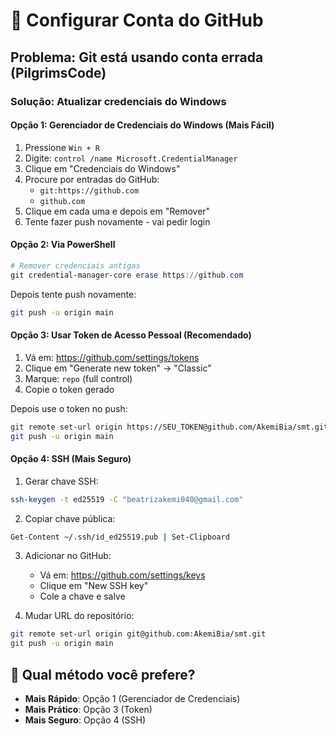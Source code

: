 # 🔐 Configurar Conta do GitHub

## Problema: Git está usando conta errada (PilgrimsCode)

### Solução: Atualizar credenciais do Windows

#### Opção 1: Gerenciador de Credenciais do Windows (Mais Fácil)

1. Pressione `Win + R`
2. Digite: `control /name Microsoft.CredentialManager`
3. Clique em "Credenciais do Windows"
4. Procure por entradas do GitHub:
   - `git:https://github.com`
   - `github.com`
5. Clique em cada uma e depois em "Remover"
6. Tente fazer push novamente - vai pedir login

#### Opção 2: Via PowerShell

```powershell
# Remover credenciais antigas
git credential-manager-core erase https://github.com
```

Depois tente push novamente:
```bash
git push -u origin main
```

#### Opção 3: Usar Token de Acesso Pessoal (Recomendado)

1. Vá em: https://github.com/settings/tokens
2. Clique em "Generate new token" → "Classic"
3. Marque: `repo` (full control)
4. Copie o token gerado

Depois use o token no push:
```bash
git remote set-url origin https://SEU_TOKEN@github.com/AkemiBia/smt.git
git push -u origin main
```

#### Opção 4: SSH (Mais Seguro)

1. Gerar chave SSH:
```bash
ssh-keygen -t ed25519 -C "beatrizakemi040@gmail.com"
```

2. Copiar chave pública:
```bash
Get-Content ~/.ssh/id_ed25519.pub | Set-Clipboard
```

3. Adicionar no GitHub:
   - Vá em: https://github.com/settings/keys
   - Clique em "New SSH key"
   - Cole a chave e salve

4. Mudar URL do repositório:
```bash
git remote set-url origin git@github.com:AkemiBia/smt.git
git push -u origin main
```

## 🎯 Qual método você prefere?

- **Mais Rápido**: Opção 1 (Gerenciador de Credenciais)
- **Mais Prático**: Opção 3 (Token)
- **Mais Seguro**: Opção 4 (SSH)

